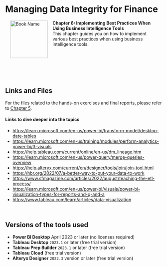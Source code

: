 # Managing Data Integrity for Finance

<a href="https://www.packtpub.com/product/managing-data-integrity-for-finance/9781837630141"><img src="https://content.packt.com/B19758/cover_image_small.jpg" alt="Book Name" height="120px" align="left" style="margin: 0px 15px; border-color: white; border-style: solid; border-width: 1px;"></a>

**Chapter 6: Implementing Best Practices When Using Business Intelligence Tools** <br />
This chapter guides you on how to implement various best practices when using business intelligence tools.

<br />
<br />
<br />
<br />
<br />

## Links and Files
For the files related to the hands-on exercises and final reports, please refer to [Chapter 5](https://github.com/PacktPublishing/Managing-Data-Integrity-for-Finance/tree/main/ch05#readme).

#### Links to dive deeper into the topics
- https://learn.microsoft.com/en-us/power-bi/transform-model/desktop-date-tables
- https://learn.microsoft.com/en-us/training/modules/perform-analytics-power-bi/3-visuals
- https://help.tableau.com/current/online/en-us/dm_lineage.htm
- https://learn.microsoft.com/en-us/power-query/merge-queries-overview
- https://help.alteryx.com/current/en/designer/tools/join/join-tool.html
- https://hbr.org/2022/07/a-better-way-to-put-your-data-to-work
- https://www.sfmagazine.com/articles/2022/august/teaching-the-etl-process/
- https://learn.microsoft.com/en-us/power-bi/visuals/power-bi-visualization-types-for-reports-and-q-and-a
- https://www.tableau.com/learn/articles/data-visualization
  
<br />

## Versions of the tools used
- **Power BI Desktop** April 2023 or later (no licenses required)
- **Tableau Desktop** `2023.1` or later (free trial version)
- **Tableau Prep Builder** `2023.1` or later (free trial version)
- **Tableau Cloud** (free trial version)
- **Alteryx Designer** `2022.3` version or later (free trial version)

